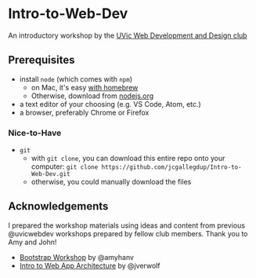 # Intro-to-Web-Dev
An introductory workshop by the [UVic Web Development and Design club](https://github.com/uvicwebdev)

## Prerequisites
* install `node` (which comes with `npm`)
  * on Mac, it's easy [with homebrew](https://www.dyclassroom.com/howto-mac/how-to-install-nodejs-and-npm-on-mac-using-homebrew)
  * Otherwise, download from [nodejs.org](https://nodejs.org/en/)
* a text editor of your choosing (e.g. VS Code, Atom, etc.)
* a browser, preferably Chrome or Firefox

### Nice-to-Have
* `git`
  * with `git clone`, you can download this entire repo onto your computer: `git clone https://github.com/jcgallegdup/Intro-to-Web-Dev.git`
  * otherwise, you could manually download the files

## Acknowledgements
I prepared the workshop materials using ideas and content from previous @uvicwebdev workshops prepared by fellow club members. Thank you to Amy and John!
* [Bootstrap Workshop](https://github.com/uvicwebdev/bootstrap-workshop) by @amyhanv
* [Intro to Web App Architecture](https://github.com/uvicwebdev/intro-web-app-architecture-workshop) by @jverwolf
